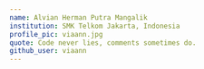 ```yaml
---
name: Alvian Herman Putra Mangalik
institution: SMK Telkom Jakarta, Indonesia
profile_pic: viaann.jpg 
quote: Code never lies, comments sometimes do.
github_user: viaann
---
```

